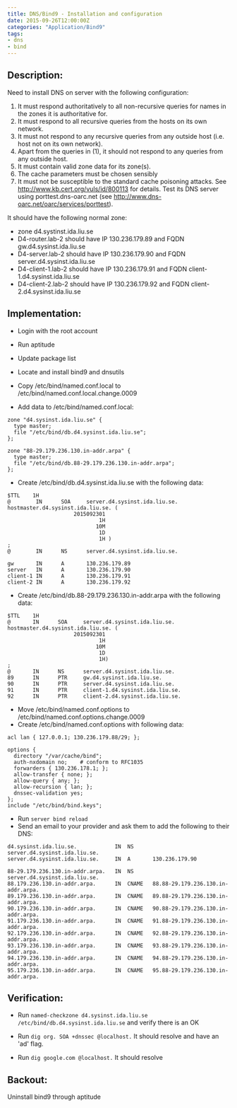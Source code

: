 ```yaml
---
title: DNS/Bind9 - Installation and configuration
date: 2015-09-26T12:00:00Z
categories: "Application/Bind9"
tags:
- dns
- bind
---
```

## Description:
Need to install DNS on server with the following configuration:

1. It must respond authoritatively to all non-recursive queries for names in the zones it is authoritative for.
2. It must respond to all recursive queries from the hosts on its own network.
3. It must not respond to any recursive queries from any outside host (i.e.  host not on its own network).
4. Apart from the queries in (1), it should not respond to any queries from any outside host.
5. It must contain valid zone data for its zone(s).
6. The cache parameters must be chosen sensibly
7. It must not be susceptible to the standard cache poisoning attacks. See http://www.kb.cert.org/vuls/id/800113 for details. Test its DNS server using porttest.dns-oarc.net (see http://www.dns-oarc.net/oarc/services/porttest).

It should have the following normal zone:

- zone d4.systinst.ida.liu.se
- D4-router.lab-2 should have IP 130.236.179.89 and FQDN gw.d4.sysinst.ida.liu.se
- D4-server.lab-2 should have IP 130.236.179.90 and FQDN server.d4.sysinst.ida.liu.se
- D4-client-1.lab-2 should have IP 130.236.179.91 and FQDN client-1.d4.sysinst.ida.liu.se
- D4-client-2.lab-2 should have IP 130.236.179.92 and FQDN client-2.d4.sysinst.ida.liu.se


## Implementation:
- Login with the root account
- Run aptitude
- Update package list
- Locate and install bind9 and dnsutils

- Copy /etc/bind/named.conf.local to /etc/bind/named.conf.local.change.0009
- Add data to /etc/bind/named.conf.local:

```bind
zone "d4.sysinst.ida.liu.se" {
  type master;
  file "/etc/bind/db.d4.sysinst.ida.liu.se";
};

zone "88-29.179.236.130.in-addr.arpa" {
  type master;
  file "/etc/bind/db.88-29.179.236.130.in-addr.arpa";
};
```

- Create /etc/bind/db.d4.sysinst.ida.liu.se with the following data:

```bind
$TTL    1H
@        IN      SOA     server.d4.sysinst.ida.liu.se.
hostmaster.d4.sysinst.ida.liu.se. (
                     2015092301
                             1H
                            10M
                             1D
                             1H )
;
@        IN      NS      server.d4.sysinst.ida.liu.se.

gw       IN      A       130.236.179.89
server   IN      A       130.236.179.90
client-1 IN      A       130.236.179.91
client-2 IN      A       130.236.179.92
```

- Create /etc/bind/db.88-29.179.236.130.in-addr.arpa with the following data:

```bind
$TTL    1H
@       IN      SOA     server.d4.sysinst.ida.liu.se.
hostmaster.d4.sysinst.ida.liu.se. (
                     2015092301
                             1H
                            10M
                             1D
                             1H)
;
@       IN      NS      server.d4.sysinst.ida.liu.se.
89      IN      PTR     gw.d4.sysinst.ida.liu.se.
90      IN      PTR     server.d4.sysinst.ida.liu.se.
91      IN      PTR     client-1.d4.sysinst.ida.liu.se.
92      IN      PTR     client-2.d4.sysinst.ida.liu.se.
```

- Move /etc/bind/named.conf.options to /etc/bind/named.conf.options.change.0009
- Create /etc/bind/named.conf.options with following data:

```bind
acl lan { 127.0.0.1; 130.236.179.88/29; };

options {
  directory "/var/cache/bind";
  auth-nxdomain no;    # conform to RFC1035
  forwarders { 130.236.178.1; };
  allow-transfer { none; };
  allow-query { any; };
  allow-recursion { lan; };
  dnssec-validation yes;
};
include "/etc/bind/bind.keys";
```

- Run `server bind reload`
- Send an email to your provider and ask them to add the following to their DNS:

```bind
d4.sysinst.ida.liu.se.            IN  NS      server.d4.sysinst.ida.liu.se.
server.d4.sysinst.ida.liu.se.     IN  A       130.236.179.90

88-29.179.236.130.in-addr.arpa.   IN  NS      server.d4.sysinst.ida.liu.se.
88.179.236.130.in-addr.arpa.      IN  CNAME   88.88-29.179.236.130.in-addr.arpa.
89.179.236.130.in-addr.arpa.      IN  CNAME   89.88-29.179.236.130.in-addr.arpa.
90.179.236.130.in-addr.arpa.      IN  CNAME   90.88-29.179.236.130.in-addr.arpa.
91.179.236.130.in-addr.arpa.      IN  CNAME   91.88-29.179.236.130.in-addr.arpa.
92.179.236.130.in-addr.arpa.      IN  CNAME   92.88-29.179.236.130.in-addr.arpa.
93.179.236.130.in-addr.arpa.      IN  CNAME   93.88-29.179.236.130.in-addr.arpa.
94.179.236.130.in-addr.arpa.      IN  CNAME   94.88-29.179.236.130.in-addr.arpa.
95.179.236.130.in-addr.arpa.      IN  CNAME   95.88-29.179.236.130.in-addr.arpa.
```

## Verification:
- Run `named-checkzone d4.sysinst.ida.liu.se /etc/bind/db.d4.sysinst.ida.liu.se` and verify there is an OK

- Run `dig org. SOA +dnssec @localhost.` It should resolve and have an 'ad' flag.
- Run `dig google.com @localhost.` It should resolve

## Backout:
Uninstall bind9 through aptitude

